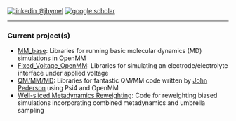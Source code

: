 <div align="left"> 
  <p><a href="https://www.linkedin.com/in/john-hymel-4a2137191/"><img alt="linkedin @jhymel" align="center" src="https://img.shields.io/badge/LinkedIn-JHYMEL-blue?logo=linkedin&style=plastic" /></a>
    <a href="https://scholar.google.com/citations?hl=en&user=v5HhVP0AAAAJ"><img alt="google scholar" align="center" src="https://img.shields.io/badge/Google_Scholar-JHYMEL-blue?logo=google-scholare&style=plastic" /></a>
    </p> 
</div>

---

### Current project(s)
* [MM_base](https://github.com/jhymel/MM_base/): Libraries for running basic molecular dynamics (MD) simulations in OpenMM
* [Fixed_Voltage_OpenMM](https://github.com/jhymel/Fixed_Voltage_OpenMM): Libraries for simulating an electrode/electrolyte interface under applied voltage
* [QM/MM/MD](https://github.com/johnppederson/QM_MM_MD): Libraries for fantastic QM/MM code written by [John Pederson](https://github.com/johnppederson) using Psi4 and OpenMM
* [Well-sliced Metadynamics Reweighting](https://github.com/jhymel/Well-sliced-metadynamics-reweighting): Code for reweighting biased simulations incorporating combined metadynamics and umbrella sampling
